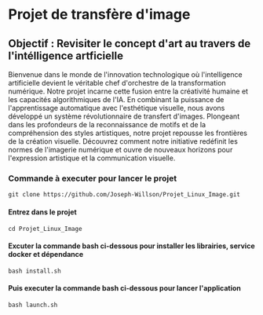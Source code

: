 # Projet de transfère d'image

## Objectif : Revisiter  le concept d'art au travers de l'intélligence artficielle


Bienvenue dans le monde de l'innovation technologique où l'intelligence artificielle devient le véritable chef d'orchestre de la transformation numérique. Notre projet incarne cette fusion entre la créativité humaine et les capacités algorithmiques de l'IA. En combinant la puissance de l'apprentissage automatique avec l'esthétique visuelle, nous avons développé un système révolutionnaire de transfert d'images. Plongeant dans les profondeurs de la reconnaissance de motifs et de la compréhension des styles artistiques, notre projet repousse les frontières de la création visuelle. Découvrez comment notre initiative redéfinit les normes de l'imagerie numérique et ouvre de nouveaux horizons pour l'expression artistique et la communication visuelle.

### Commande à executer pour lancer le projet

`git clone https://github.com/Joseph-Willson/Projet_Linux_Image.git                               `

#### Entrez dans le projet

`cd Projet_Linux_Image                                            `

#### Excuter la commande bash ci-dessous pour installer les librairies, service docker et dépendance

`bash install.sh                                                  `


#### Puis executer la commande bash ci-dessous pour lancer l'application

`bash launch.sh                                                   `





